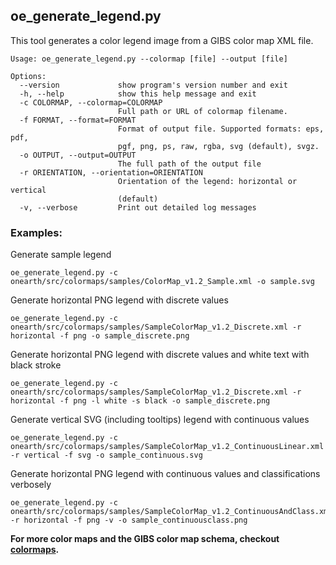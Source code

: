 ## oe_generate_legend.py

This tool generates a color legend image from a GIBS color map XML file.

```
Usage: oe_generate_legend.py --colormap [file] --output [file]

Options:
  --version             show program's version number and exit
  -h, --help            show this help message and exit
  -c COLORMAP, --colormap=COLORMAP
                        Full path or URL of colormap filename.
  -f FORMAT, --format=FORMAT
                        Format of output file. Supported formats: eps, pdf,
                        pgf, png, ps, raw, rgba, svg (default), svgz.
  -o OUTPUT, --output=OUTPUT
                        The full path of the output file
  -r ORIENTATION, --orientation=ORIENTATION
                        Orientation of the legend: horizontal or vertical
                        (default)
  -v, --verbose         Print out detailed log messages
```

### Examples:

Generate sample legend
```
oe_generate_legend.py -c onearth/src/colormaps/samples/ColorMap_v1.2_Sample.xml -o sample.svg
```

Generate horizontal PNG legend with discrete values
```
oe_generate_legend.py -c onearth/src/colormaps/samples/SampleColorMap_v1.2_Discrete.xml -r horizontal -f png -o sample_discrete.png 
```

Generate horizontal PNG legend with discrete values and white text with black stroke
```
oe_generate_legend.py -c onearth/src/colormaps/samples/SampleColorMap_v1.2_Discrete.xml -r horizontal -f png -l white -s black -o sample_discrete.png 
```

Generate vertical SVG (including tooltips) legend with continuous values
```
oe_generate_legend.py -c onearth/src/colormaps/samples/SampleColorMap_v1.2_ContinuousLinear.xml -r vertical -f svg -o sample_continuous.svg
```

Generate horizontal PNG legend with continuous values and classifications verbosely
```
oe_generate_legend.py -c onearth/src/colormaps/samples/SampleColorMap_v1.2_ContinuousAndClass.xml -r horizontal -f png -v -o sample_continuousclass.png
```

**For more color maps and the GIBS color map schema, checkout [colormaps](../colormaps/).**
